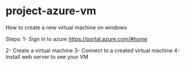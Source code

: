 # project-azure-vm
How to create a new virtual machine on windows

Steps:
1- Sign in to azure 
https://portal.azure.com/#home

2- Create a virtual machine
3- Connect to a created virtual machine
4- Install web server to see your VM

